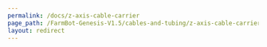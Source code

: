 ```yaml
---
permalink: /docs/z-axis-cable-carrier
page_path: /FarmBot-Genesis-V1.5/cables-and-tubing/z-axis-cable-carrier
layout: redirect
---
```

